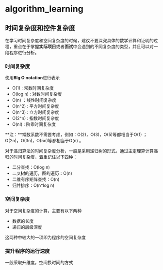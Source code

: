 # algorithm_learning
## 时间复杂度和控件复杂度

在学习时间复杂度和空间复杂度的时候，建议不要深究具体的数学计算和证明的过程，重点在于掌握**实际项目**或者**面试**中会遇到的不同复杂度的类型，并且可以对一段程序进行分析。



### 时间复杂度

使用**BIg O notation**进行表示

- O(1) : 常数时间复杂度
- O(log n) : 对数时间复杂度
- O(n) ：线性时间复杂度
- O(n^2) : 平方时间复杂度
- O(n^3) : 立方时间复杂度
- O(2^n) : 指数时间复杂度
- O(n!) : 阶乘时间复杂度

**注：**常数系数不需要考虑，例如：O(2)，O(3)，O(5)等都相当于O(1) ；O(2n)，O(3n)，O(5n)等都相当于O(n) 。

对于递归算法的时间复杂度分析，一般是采用递归树的形式。通过主定理算计算递归的时间复杂度，着重记住以下四种：

- 二分查找：O(log n)
- 二叉树的遍历，图的遍历：O(n)
- 二维有序矩阵查找：O(n)
- 归并排序：O(n*log n)

### 空间复杂度

对于空间复杂度的计算，主要有以下两种

- 数据的长度
- 递归的层级深度

这两种中较大的一项即为程序的空间复杂度

### 提升程序的运行速度

  一般采取升维度，空间换时间的方式
